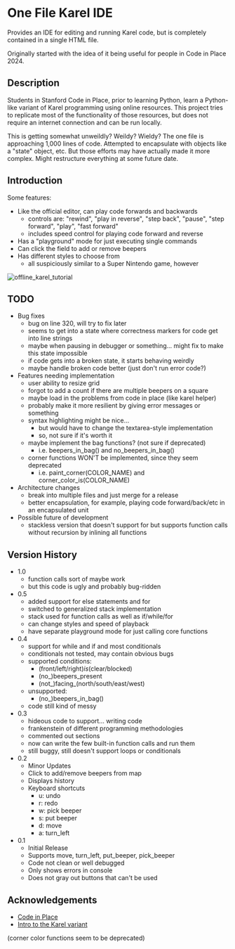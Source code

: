 # One File Karel IDE

Provides an IDE for editing and running Karel code, but is completely contained in a single HTML file.

Originally started with the idea of it being useful for people in Code in Place 2024.

## Description

Students in Stanford Code in Place, prior to learning Python, learn a Python-like variant of Karel programming using online resources. This project tries to replicate most of the functionality of those resources, but does not require an internet connection and can be run locally.

This is getting somewhat unweildly? Weildy? Wieldy? The one file is approaching 1,000 lines of code. Attempted to encapsulate with objects like a "state" object, etc. But those efforts may have actually made it more complex. Might restructure everything at some future date.

## Introduction

Some features:

* Like the official editor, can play code forwards and backwards
   * controls are: "rewind", "play in reverse", "step back", "pause", "step forward", "play", "fast forward"
   * includes speed control for playing code forward and reverse
* Has a "playground" mode for just executing single commands
* Can click the field to add or remove beepers
* Has different styles to choose from
   * all suspiciously similar to a Super Nintendo game, however

![offline_karel_tutorial](https://github.com/chesterous/offline_karel/assets/164004822/15cb6636-28a5-48ca-b8d4-46d4d0931cad)

## TODO
* Bug fixes
    * bug on line 320, will try to fix later
    * seems to get into a state where correctness markers for code get into line strings
    * maybe when pausing in debugger or something... might fix to make this state impossible
    * if code gets into a broken state, it starts behaving weirdly
    * maybe handle broken code better (just don't run error code?)
* Features needing implementation
    * user ability to resize grid
    * forgot to add a count if there are multiple beepers on a square
    * maybe load in the problems from code in place (like karel helper)
    * probably make it more resilient by giving error messages or something
    * syntax highlighting might be nice...
       * but would have to change the textarea-style implementation
       * so, not sure if it's worth it
    * maybe implement the bag functions? (not sure if deprecated)
       * i.e. beepers_in_bag() and no_beepers_in_bag()
    * corner functions WON'T be implemented, since they seem deprecated
       *  i.e. paint_corner(COLOR_NAME) and corner_color_is(COLOR_NAME)
* Architecture changes
    * break into multiple files and just merge for a release
    * better encapsulation, for example, playing code forward/back/etc in an encapsulated unit
* Possible future of development
    * stackless version that doesn't support for but supports function calls without recursion by inlining all functions

## Version History
* 1.0
    * function calls sort of maybe work
    * but this code is ugly and probably bug-ridden
* 0.5
    * added support for else statements and for
    * switched to generalized stack implementation
    * stack used for  function calls as well as if/while/for
    * can change styles and speed of playback
    * have separate playground mode for just calling core functions
* 0.4
    * support for while and if and most conditionals
    * conditionals not tested, may contain obvious bugs
    * supported conditions:
        * (front/left/right)_is_(clear/blocked)
        * (no_)beepers_present
        * (not_)facing_(north/south/east/west)
    * unsupported:
        * (no_)beepers_in_bag()
    * code still kind of messy
* 0.3
    * hideous code to support... writing code
    * frankenstein of different programming methodologies
    * commented out sections
    * now can write the few built-in function calls and run them
    * still buggy, still doesn't support loops or conditionals
* 0.2
    * Minor Updates
    * Click to add/remove beepers from map
    * Displays history
    * Keyboard shortcuts
        * u: undo
        * r: redo
        * w: pick beeper
        * s: put beeper
        * d: move
        * a: turn_left
* 0.1
    * Initial Release
    * Supports move, turn_left, put_beeper, pick_beeper
    * Code not clean or well debugged
    * Only shows errors in console
    * Does not gray out buttons that can't be used

## Acknowledgements

* [Code in Place](https://codeinplace.stanford.edu/)
* [Intro to the Karel variant](https://compedu.stanford.edu/karel-reader/docs/python/en/intro.html)

(corner color functions seem to be deprecated)

